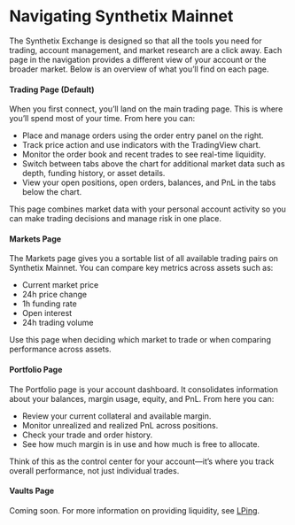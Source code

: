 # Navigating Synthetix Mainnet

The Synthetix Exchange is designed so that all the tools you need for trading, account management, and market research are a click away. Each page in the navigation provides a different view of your account or the broader market. Below is an overview of what you’ll find on each page.

#### Trading Page (Default)

When you first connect, you’ll land on the main trading page. This is where you’ll spend most of your time. From here you can:

* Place and manage orders using the order entry panel on the right.
* Track price action and use indicators with the TradingView chart.
* Monitor the order book and recent trades to see real-time liquidity.
* Switch between tabs above the chart for additional market data such as depth, funding history, or asset details.
* View your open positions, open orders, balances, and PnL in the tabs below the chart.

This page combines market data with your personal account activity so you can make trading decisions and manage risk in one place.

#### Markets Page

The Markets page gives you a sortable list of all available trading pairs on Synthetix Mainnet. You can compare key metrics across assets such as:

* Current market price
* 24h price change
* 1h funding rate
* Open interest
* 24h trading volume

Use this page when deciding which market to trade or when comparing performance across assets.

#### Portfolio Page

The Portfolio page is your account dashboard. It consolidates information about your balances, margin usage, equity, and PnL. From here you can:

* Review your current collateral and available margin.
* Monitor unrealized and realized PnL across positions.
* Check your trade and order history.
* See how much margin is in use and how much is free to allocate.

Think of this as the control center for your account—it’s where you track overall performance, not just individual trades.

#### Vaults Page

Coming soon. For more information on providing liquidity, see [LPing](https://app.gitbook.com/o/CgKKbcaDraUAYIovoOdl/s/S8u8F957sYKj8NX1DTa1/ "mention").
